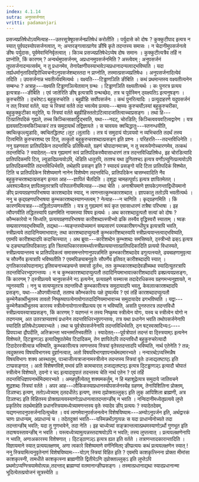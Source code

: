 ```yaml
---
index: 4.1.14
sutra: अनुपसर्जनात्‌
vritti: padamanjari
---
```


 प्रसज्यप्रतिषेधोऽयमित्याह---उतरसूत्रेषूपसर्जनप्रतिषेधं करोतीति । पर्युदासे को दोषः ? कुक्कुटीपाद इत्यत्र न स्यात् पूर्वपदस्योपसर्जनत्वात्, न; अन्तरङ्गत्वात्प्रागेव ङीषि कृते तदन्तस्य समासः । न चेदानीमुपसर्जनत्वे ङीषः पर्युदासः, पूर्वमेवाभिनिर्वृतत्वात् । किञ्च प्रसज्यप्रतिषेधेऽप्येष दोषः समानः । कुक्कुटीत्यत्रैव तर्हि न प्राप्नोति, किं कारणम् ? अन्वर्थमुपसर्जनम्, अप्रधानमुपसर्जनमिति ? अस्त्वेवम् ; अनुपसर्जनं तूपसर्जनादन्यत्सर्वम्, न तु प्रधानमेव, तेनापेक्षणीयस्याभावेऽप्यप्रधानादन्यत्वाद्भविष्यति । यदा तर्ह्यधर्मानृतादिवद्विरोधिवचनोऽनुपसर्जशब्दस्तदा न प्राप्नोति, तस्मात्प्रसज्यप्रतिषेधः । अनुपसर्जनादित्येवं तदिति । उपसर्जनान्न भवतीत्येवमित्यर्थः । वक्ष्यति---टिड्ढाणञिति ङीबिति । कथं प्रथमान्तस्य वक्ष्यतीत्यनेन सम्बन्धः ? अत्राहुः---वक्ष्यति टिड्ढाणञित्येतावान् ग्रन्थः । टिड्ढाणञिति वक्ष्यतीत्यर्थः । कः पुनरत्र प्रत्यय इत्यत्राह---ङीबिति । एवं जातेरिति ङीष् इत्यत्रापि ग्रन्थच्छेदः, तत्र च पूर्वस्मिन् ठ्वक्ष्यतिऽ इत्यनुषङ्गः । कुरुचरीति । ठ्चरेष्टःऽ बहुकुरुचरेति । बहुव्रीहिः सर्वोपसर्जनः । कथं पुनरित्यादिः । प्रत्युदाहरणे यदुपसर्जनं न तत् स्त्रियां वर्तते, यदा च स्त्रियां वर्तते तदा भवत्येव प्रत्ययः---बह्व्यः कुरुचर्योऽस्यां बहुकुरुचरीका, बहुकुक्कुटीका मदुरेति, यः स्त्रियां वर्तते बहुव्रीहिस्ततोऽटित्वादजातित्वाच्चाप्रसङ्गः । तथा हि---टित्प्रातिपदिकं गृह्यते, तच्च किञ्चित्साक्षाट्टिद्भवति, यथा---नदट्, चोरडिति; किञ्चित्ववयवटित्वद्वारेण । यत्र ह्यवयवटित्वमकिञ्चित्करं तत्र समुदायार्थं तद्विज्ञायते । स चावयवः क्वचिद्धातुः---स्तनन्धयीति, क्वचित्कृल्ल्युडादिः, क्वचितद्धितष्ट।लुट।लुलादिः । तत्र यं समुदायं योऽवयवो न व्यभिचरति तदर्थं तस्य टित्वमिति कुरुचरशब्द एव टित्, तत्कुतो बहुकुरुचरशब्दात्प्रसङ्ग इति प्रश्नः । परिहरति---तदन्तविधिनेति । ननु ग्रहणवता प्रातिपदिकेन तदन्तविधिः प्रतिषिध्यते, ग्रहणं चोपादानमात्रम्, न तु स्वरूपेणोच्चारणमेव, तत्कथं तदन्तविधिः ? स्यादेतत्--यत्र गृह्यमाणं रूपं प्रातिपदिकस्यैवासाधारणं तत्र तदन्तविधिप्रतिषेधः, इह चोरडित्यादि प्रातिपदिकमपि टित्, ल्युडादिप्रत्ययोऽपि, धेडिति धातुरपि, ततश्च यथा ठुगितश्चऽ इत्यत्र वर्णोऽप्युगित्प्रत्ययोऽपि प्रातिपदिकमपीति तदन्तविधिर्भवति, तथेहापि प्रसङ्ग इति ? स्यादयं प्रसङ्गो यदि टिता प्रातिपदिकं विश्ष्येत, टिति च प्रातिपदिकेन विशेष्यमाणे नानेन विशेष्येण तदन्तविधिः, प्रातिपदिकेन चासम्भवादिति नैव बहुकुरुचरशब्दात्प्रसङ्ग इत्यत आह---ज्ञापितं चैतदिति । ठ्शूद्रा चामहत्पूर्वाऽ इत्यत्र ज्ञापितमेतत् । अवश्यञ्चैतज् ज्ञापितमुतरत्रापि परिपालनीयमित्याह---तथा चेति । अनाश्रीयमाणे ज्ञापकेऽणन्ताद्विधीयमानो ङीप् प्रत्ययग्रहणपरिभाषया कारशब्दादेव स्याद्, न त्वणन्तात्कुम्भकारशब्दात् । ज्ञापकातु ततोऽपि भवतीत्यर्थः । ननु च कृद्ग्रहणपरिभाषया कुम्भकारशब्दस्याणन्तत्वम् ? नेत्याह---न चाणिति । कृद्ग्रहणमिति । किं कारणमित्यत्राह---तद्धितोऽप्यणस्तीति । यत्र तु गृह्यमाणं रूपं कृत एवासाधारणं तत्रैषा परिभाषा । इह त्वौपगवीति तद्धितस्यापि ग्रहणमिति नायमस्या विषय इत्यर्थः । अथ कारशब्दादुत्पतौ सत्यां को दोषः ? कौम्भकारेयो न सिध्यति, प्रत्ययग्रहणपरिभाषया कारीशब्दात्स्त्रीभ्यो ढकि तस्यैव वृद्धिस्वरौ स्याताम् । ष्यङः सम्प्रसारणवद्भविष्यति, तद्यथा---ष्यङ्न्तस्योच्यमानं सम्प्रसारणं परमकारीषगन्धीपुत्र इत्यत्रापि भवति, स्त्रीप्रत्यये तदादिनियमाभावात्; तथा कारशब्दादप्युत्पतौ कुम्भकारीशब्दस्यापि स्त्रीप्रत्ययान्तत्वाद्भविष्यति, एवमपि कारीशब्दादपि कदाचित्स्यात् । अथ ब्रूयाः---कारीशब्देन कुम्भशब्दः समसिष्यते, ठ्स्त्रीभ्यो ढक्ऽ इत्यत्र च ठ्ङ्याप्प्रातिपदिकात्ऽ इति त्रितयाधिकारसामर्थ्यात्स्त्रीप्रत्ययान्तात्प्रातिपदिकादिति प्रत्ययो विधास्यते, स्त्रीप्रत्ययान्तस्य च प्रातिपदिकत्वं समासमन्तरेणानुपपन्नमिति कुम्भकारीशब्दादेव ढगुत्पत्स्यते, ढ्यब्ग्रहणामुवृत्या च सौपर्णेय इत्यत्रापि भविष्यतीति ? एवमपिङ्याबनुवृतेः सौपर्णेय इतिवत् कारीशब्दादपि स्यात् । ठ्गतिकारकोपदानाम्ऽ इतिवचनाच्चङ्यन्ते समासो दुर्लभः, ततः कुम्भकारशब्दादेवङीब्यथा स्यादित्युतरत्रापि तदन्तविधिरभ्युपगन्तव्यः । न च कुम्भकारशब्दादप्युत्पतौ तदादिनियमाभावात्कारीशब्दादपि ढक्प्रत्ययप्रसङ्गः, किं कारणम् ? ठ्स्त्रीप्रत्यये चानुपसर्जने नऽ इत्यनेन, प्रत्यग्रहणे यस्मात्स तदादेरधिकस्य ग्रहणमभ्यनुज्ञायते, न न्यूनस्यापि । ननु च सत्यप्युतरत्र तदन्तविधौ कुम्भकारीत्यत्र समुदायादपि भवतु, केवलात्कारशब्दादपि प्रसङ्गः, यथा---औपगवीत्यादौ, ततश्च कौम्भकारेयः पक्षे दुष्यत्येव ? एवं तर्हि कारशब्दादप्युत्पतौ कुम्भेनैकार्थीभूतस्य तावतो निष्कृष्यापत्येनायोगातदादिनियमाभावाच्च समुदायादेव ढगभविष्यति । यद्वा---कुम्भेनैकार्थीभूतस्य कारस्य स्त्रीत्वेनायोगात्स्त्रीप्रत्यय एव न भविष्यति, असति पुनरुतरत्र तदन्तविधौ स्त्रीप्रत्ययस्यात्राप्रसङ्गः, किं कारणम् ? यदणन्तं न तस्य निष्कृष्य स्त्रीत्वेन योगः, यस्य च स्त्रीत्वेन योगो न तदणन्तम्, अत उतरत्राप्यवश्यं प्रधानेन तदन्तविधिरभ्युपगन्तव्यः, तत्र यथा प्रधानेन भवति तथोपसर्जनेनापि स्यादिति प्रतिषेधोऽयमारभ्यते । तथा च पूर्वत्रोपसर्जनेनापि तदन्तविधिर्भवति, ठ्न षट्स्वस्रादिभ्यःऽ----प्रियपञ्चा द्रौपदीति, अतिक्रान्ता भवन्तमतिभवतीति । स्यादेतत्---पूर्वत्रोपातं तदन्तं वा ठ्स्त्रियाम्ऽ इत्यनेन विशेष्यते, ठ्टिड्ढाणञ्ऽ इत्यादिषूपातेमेव टिदादिकम्, तेन ज्ञापितेऽपि तदन्तविधौ बहुकुरुचरेत्यादौ टिदादेरस्त्रीत्वान्न भविष्यति, कुम्भकारीत्यत्र त्वणन्तस्य स्त्रियां वृतेस्तदन्तादपि भविष्यति, नार्थ एतेनेति ? तन्न; त्वदुक्तस्य विषयविभागस्य दुर्ज्ञानत्वात्, अतो विषयविभागज्ञापनार्थमदमारभ्यते । नन्वारब्देऽप्यस्मिन्नैष विषयविभागः शक्य आस्थातुम्, पञ्चाजीत्यत्राजानामस्त्रीत्वेन तदन्तस्य स्त्रियां वृतेः ठजाद्यतष्टाप्ऽ इति टाप्प्रसङ्गात् । अतो विशेषणविशे,यभावं प्रति कामचारात् ठजाद्यतष्टप्ऽ इत्यत्र ठ्टिड्ढाणञ्ऽ इत्यादौ चोपातं स्त्रीत्वेन विशेष्यते, ठ्वनो र चऽ इत्यादावुपातं तदन्तस्य चेति नार्थ एतेन ? एवं तर्हि तदन्तविधिज्ञापनार्थमिदमारभ्यते । अमहपूर्वेत्येततु शक्यमकर्तुम्, न हि महाशूद्रेत्यत्र समुदाये जातिवचने शूद्रशब्दः स्त्रियां वर्तते । अपर आह---लौकिकस्याप्रधानस्योपसर्जनस्येह ग्रहणम्, तेनापिशिलिना प्रोक्तम्, ठिञश्चऽ इत्यण्, ततोऽध्येत्र्याम् ठ्तदधीतेऽ इत्यण्, तस्य ठ्प्रोक्ताल्लुक्ऽ इति लुक् आपिशिला ब्राह्मणी, अत्र ठिञश्चऽ इति विहितस्य प्रोक्तप्रत्ययस्याणोऽप्रधानत्वातदन्तान्ङीब् न भवति । नन्विदानीमध्येतृप्रत्यये लुप्ते प्रकृतिरेव तदर्थमाहेति प्रधानस्त्रियामध्येत्र्यामणन्तस्य वृतेः स्यादेव ङीप् प्रत्ययः ? स्यादेतदेवम्, यद्यणन्तादनुपसर्जनादित्युच्येत । वयं त्वणमेवानुपर्सजनत्वेन विशेषयिष्यामः---अम्योऽनुपर्जन इति, अर्थद्वारकं चाणः प्राधान्यम्, अप्राधान्यं च । तदेतदुक्तं भवति---यस्मिन्नर्थेऽणुत्पन्नः स यदा प्राधान्येनोच्यते तदा तदन्तान्ङीब् भवति; यदा तु गुणभावेने, तदा नेति । इह चाध्येत्र्यां सङ्क्रान्तत्वात्प्रथमस्याणोऽर्थो गुणभूत इति तदाश्रयस्तावन्ङीब् न भवति । यस्त्वध्येत्र्यामुत्पन्नस्तदाश्रयोऽपि न भवति; तस्य लुप्तत्वात् । प्रत्ययलक्षणेनापि न भवति, अणाअकारस्य विशेषणात् । ठ्टिड्ठाणञ्ऽ इत्यत्र ह्यत इति वर्तते । तत्राणन्तादकारान्तादिति । विज्ञायमाने स्यात् प्रत्ययलक्षणम्, अणा त्वकारे विशेष्यमाणे वर्णनिमितए ङीप्प्रत्ययः कथं प्रत्ययलक्षणेन स्यात् ! ननु स्त्रियामित्यनुवृतेनाणं विशेषयिष्यामः---योऽण् स्त्रियां विहित इति ? एवमपि काशकृत्स्निना प्रोक्ता मीमांसा काशकृत्स्नी, तामधीते काशकृत्स्ना ब्राह्मणीति द्वितीयेऽणि ठ्प्रोक्ताल्लुक्ऽ इति लुप्तेऽपि प्रथमोऽप्यण्स्त्रियामेवोत्पन्नः,तदन्ताद् ब्राह्मण्यां वतमानान्ङीप्प्रसङ्गः । तस्मात्प्रधानाद्यथा स्यादप्रधानान्मा भूदित्येतत्प्रयोजनं सूत्रस्येति ॥
